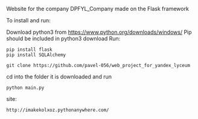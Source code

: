 
Website for the company DPFYL_Company made on the Flask framework


To install and run:

Download python3 from https://www.python.org/downloads/windows/
Pip should be included in python3 download
Run:
```
pip install flask
pip install SQLAlchemy
```
```
git clone https://github.com/pavel-056/web_project_for_yandex_lyceum
```

cd into the folder it is downloaded and run
```
python main.py
```
site:
```
http://imakekolxoz.pythonanywhere.com/
```
